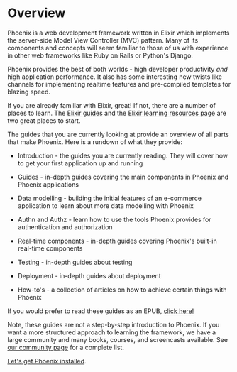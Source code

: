 # Overview

Phoenix is a web development framework written in Elixir which implements the server-side Model View Controller (MVC) pattern. Many of its components and concepts will seem familiar to those of us with experience in other web frameworks like Ruby on Rails or Python's Django.

Phoenix provides the best of both worlds - high developer productivity _and_ high application performance. It also has some interesting new twists like channels for implementing realtime features and pre-compiled templates for blazing speed.

If you are already familiar with Elixir, great! If not, there are a number of places to learn. The [Elixir guides](https://hexdocs.pm/elixir/introduction.html) and the [Elixir learning resources page](https://elixir-lang.org/learning.html) are two great places to start.

The guides that you are currently looking at provide an overview of all parts that make Phoenix. Here is a rundown of what they provide:

  * Introduction - the guides you are currently reading. They will cover how to get your first application up and running

  * Guides - in-depth guides covering the main components in Phoenix and Phoenix applications

  * Data modelling - building the initial features of an e-commerce application to learn about more data modelling with Phoenix

  * Authn and Authz - learn how to use the tools Phoenix provides for authentication and authorization

  * Real-time components - in-depth guides covering Phoenix's built-in real-time components

  * Testing - in-depth guides about testing

  * Deployment - in-depth guides about deployment

  * How-to's - a collection of articles on how to achieve certain things with Phoenix

If you would prefer to read these guides as an EPUB, [click here!](Phoenix.epub)

Note, these guides are not a step-by-step introduction to Phoenix. If you want a more structured approach to learning the framework, we have a large community and many books, courses, and screencasts available. See [our community page](community.html) for a complete list.

[Let's get Phoenix installed](installation.html).
